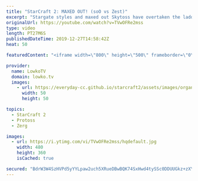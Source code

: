 ```yaml
---
title: "StarCraft 2: MAXED OUT! (soO vs Zest)"
excerpt: "Stargate styles and maxed out Skytoss have overtaken the ladder over the last few weeks. With the changes made to the Infestor it seems that in a way the tables have turned from Zerg turtling to maxed out Infestors to Protoss turtling to maxed out Skytoss.  In this game of top-level StarCraft 2 between"
originalUrl: https://youtube.com/watch?v=TVwOFRe2mss
type: video
length: PT27M6S
publishedDateTime: 2019-12-27T14:58:42Z
heat: 50

featuredContent: "<iframe width=\"800\" height=\"500\" frameborder=\"0\" src=\"https://www.youtube.com/embed/TVwOFRe2mss\" allow=\"accelerometer; autoplay; encrypted-media; gyroscope; picture-in-picture\" allowfullscreen></iframe>"

provider:
  name: LowkoTV
  domain: lowko.tv
  images:
    - url: https://everyday-cc.github.io/starcraft2/assets/images/organizations/lowko.tv-50x50.jpg
      width: 50
      height: 50

topics:
  - StarCraft 2
  - Protoss
  - Zerg

images:
  - url: https://i.ytimg.com/vi/TVwOFRe2mss/hqdefault.jpg
    width: 480
    height: 360
    isCached: true

secured: "BdrW3W4SzHVPd5yYYLpaw2uch5XRueDBwBQK74SxHwd4tySSc0DDUUGkz+zXYfmQGZ6BT3ARqfEz9MsOlM9MFhFdH5tnpFSJ5CfWKxs0ped3DpBhoevlOQfs0iCZf6mlRhqaVTsSCwkv+y6vV+P7CxONq/LbVczEz8hTT+VODlZEdDw82kSkIpsSBYzAGy2py5xDL9Szs3NAFGpoMhb+wIUe0AN6lKZaOCUK2k2pe6W3QwfbvHBmsRoivNEbtEKMzFBjMSTqNAGaUksOmMslEzXuiYQ9m9zjzspVD7RKUYWbjaeUwRmR0zneOgIHefblxkhvNGsbaJJQd9dUlTcsI3wA60AaxLCSwZRXFpAqfGWvyEtICXg3+1COBMswBMIdlbTd/aLCHvJxjxD/hVYbKVz4LL5cQSfczO+iaMhEhvI=;RA4xFU9lTwdvXvInnfbBwQ=="
---
```


